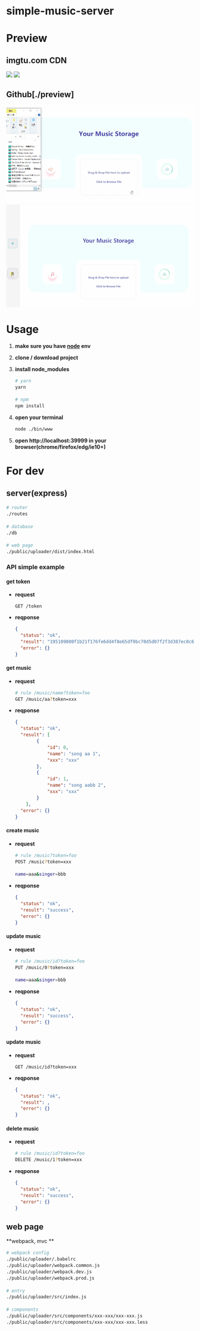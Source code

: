 # simple-music-server



# Preview

## imgtu.com CDN

<img src="https://z3.ax1x.com/2021/04/09/cN3qKJ.gif">
<img src="https://z3.ax1x.com/2021/04/09/cN3Wbn.gif">



## Github[./preview]

<img src="./preview/uploader.gif">
<img src="./preview/form.gif">



# Usage

  1. **make sure you have [node](https://nodejs.org) env**

  2. **clone / download project**

  3. **install node_modules**

     ```bash
     # yarn
     yarn
     
     # npm
     npm install
     ```

4. **open your terminal**

   ```bash
   node ./bin/www
   ```

5. **open http://localhost:39999 in your browser(chrome/firefox/edg/ie10+)**



# For dev

## server(express)

```bash
# router
./routes

# database
./db

# web page
./public/uploader/dist/index.html
```



### API simple example

#### get token 

* **request**

  ```
  GET /token
  ```

* **reqponse**

  ```json
  {
  	"status": "ok",
  	"result": "195109000f1b21f176fe6dd4f8e65df9bc70d5d07f2f3d387ec8c6faec2f9dbe",
  	"error": {}
  }
  ```



#### get music 

* **request**

  ```bash
  # rule /music/name?token=foo
  GET /music/aa?token=xxx
  ```

* **reqponse**

  ```json
  {
  	"status": "ok",
  	"result": [
          {
              "id": 0,
              "name": "song aa 1",
              "xxx": "xxx"
          },
          {
              "id": 1,
              "name": "song aabb 2",
              "xxx": "xxx"
          }
      ],
  	"error": {}
  }
  ```




#### create music

* **request**

  ```bash
  # rule /music?token=foo
  POST /music?token=xxx
  
  name=aaa&singer=bbb
  ```

* **reqponse**

  ```json
  {
  	"status": "ok",
  	"result": "success",
  	"error": {}
  }
  ```



#### update music

* **request**

  ```bash
  # rule /music/id?token=foo
  PUT /music/0?token=xxx
  
  name=aaa&singer=bbb
  ```

* **reqponse**

  ```json
  {
  	"status": "ok",
  	"result": "success",
  	"error": {}
  }
  ```



#### update music

* **request**

  ```
  GET /music/id?token=xxx
  ```

* **reqponse**

  ```json
  {
  	"status": "ok",
  	"result": ,
  	"error": {}
  }
  ```



#### delete music

* **request**

  ```bash
  # rule /music/id?token=foo
  DELETE /music/1?token=xxx
  ```

* **reqponse**

  ```json
  {
  	"status": "ok",
  	"result": "success",
  	"error": {}
  }
  ```



## web page

**webpack, mvc **

```bash
# webpack config 
./public/uploader/.babelrc
./public/uploader/webpack.common.js
./public/uploader/webpack.dev.js
./public/uploader/webpack.prod.js

# entry
./public/uploader/src/index.js

# components
./public/uploader/src/components/xxx-xxx/xxx-xxx.js
./public/uploader/src/components/xxx-xxx/xxx-xxx.less
```



